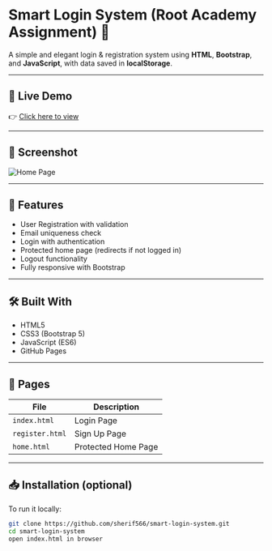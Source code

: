 # Smart Login System (Root Academy Assignment) 💼

A simple and elegant login & registration system using **HTML**, **Bootstrap**, and **JavaScript**, with data saved in **localStorage**.

---

## 🚀 Live Demo

👉 [Click here to view](https://sherif566.github.io/smart-login-system/)

---

## 📸 Screenshot

![Home Page](./screenshot.png) <!-- optional: add a screenshot file -->

---

## 📁 Features

- User Registration with validation
- Email uniqueness check
- Login with authentication
- Protected home page (redirects if not logged in)
- Logout functionality
- Fully responsive with Bootstrap

---

## 🛠️ Built With

- HTML5
- CSS3 (Bootstrap 5)
- JavaScript (ES6)
- GitHub Pages

---

## 📄 Pages

| File            | Description          |
|-----------------|----------------------|
| `index.html`    | Login Page           |
| `register.html` | Sign Up Page         |
| `home.html`     | Protected Home Page  |

---

## 📥 Installation (optional)

To run it locally:

```bash
git clone https://github.com/sherif566/smart-login-system.git
cd smart-login-system
open index.html in browser

